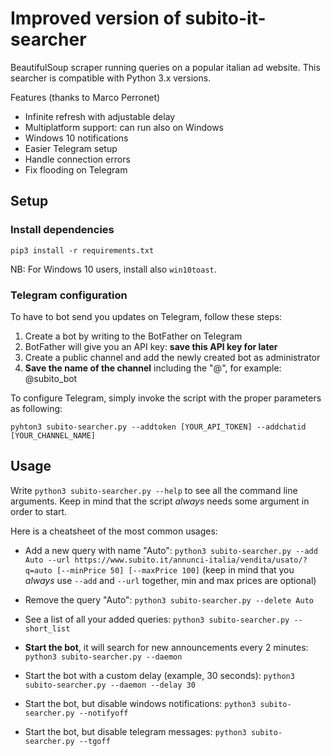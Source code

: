 # Improved version of subito-it-searcher

BeautifulSoup scraper running queries on a popular italian ad website.
This searcher is compatible with Python 3.x versions.

Features (thanks to Marco Perronet)
* Infinite refresh with adjustable delay
* Multiplatform support: can run also on Windows
* Windows 10 notifications
* Easier Telegram setup
* Handle connection errors
* Fix flooding on Telegram

## Setup

### Install dependencies 
```pip3 install -r requirements.txt```

NB: For Windows 10 users, install also ```win10toast```.

### Telegram configuration
To have to bot send you updates on Telegram, follow these steps:
1) Create a bot by writing to the BotFather on Telegram
2) BotFather will give you an API key: **save this API key for later**
3) Create a public channel and add the newly created bot as administrator
4) **Save the name of the channel** including the "@", for example: @subito_bot

To configure Telegram, simply invoke the script with the proper parameters as following:

`pyhton3 subito-searcher.py --addtoken [YOUR_API_TOKEN] --addchatid [YOUR_CHANNEL_NAME]`

## Usage
Write `python3 subito-searcher.py --help` to see all the command line arguments. Keep in mind that the script *always* needs some argument in order to start. 

Here is a cheatsheet of the most common usages:

* Add a new query with name "Auto":
`python3 subito-searcher.py --add Auto --url https://www.subito.it/annunci-italia/vendita/usato/?q=auto [--minPrice 50] [--maxPrice 100]`
(keep in mind that you *always* use `--add` and `--url` together, min and max prices are optional)

* Remove the query "Auto":
`python3 subito-searcher.py --delete Auto`

* See a list of all your added queries:
`python3 subito-searcher.py --short_list`

* **Start the bot**, it will search for new announcements every 2 minutes:
`python3 subito-searcher.py --daemon`

* Start the bot with a custom delay (example, 30 seconds):
`python3 subito-searcher.py --daemon --delay 30`

* Start the bot, but disable windows notifications:
`python3 subito-searcher.py --notifyoff`

* Start the bot, but disable telegram messages:
`python3 subito-searcher.py --tgoff`
